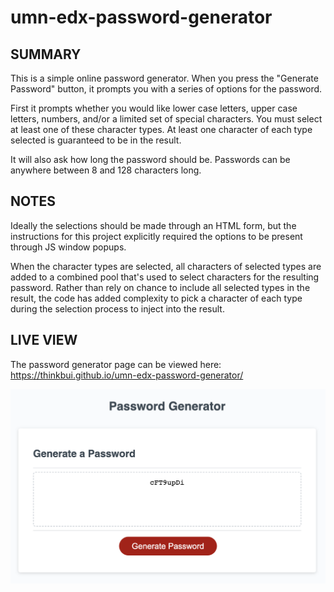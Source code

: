 # umn-edx-password-generator

## SUMMARY
This is a simple online password generator.  When you press the "Generate Password" button, it prompts you with a series of options for the password.

First it prompts whether you would like lower case letters, upper case letters, numbers, and/or a limited set of special characters.  You must select at least one of these character types.  At least one character of each type selected is guaranteed to be in the result.

It will also ask how long the password should be.  Passwords can be anywhere between 8 and 128 characters long.

## NOTES
Ideally the selections should be made through an HTML form, but the instructions for this project explicitly required the options to be present through JS window popups.

When the character types are selected, all characters of selected types are added to a combined pool that's used to select characters for the resulting password.  Rather than rely on chance to include all selected types in the result, the code has added complexity to pick a character of each type during the selection process to inject into the result.

## LIVE VIEW
The password generator page can be viewed here: https://thinkbui.github.io/umn-edx-password-generator/

![Screenshot](./assets/images/screenshot.png)
